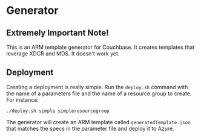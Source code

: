 # Generator

## Extremely Important Note!

This is an ARM template generator for Couchbase.  It creates templates that leverage XDCR and MDS.  It doesn't work yet.

## Deployment

Creating a deployment is really simple.  Run the `deploy.sh` command with the name of a parameters file and the name of a resource group to create.  For instance:

    ./deploy.sh simple simpleresourcegroup

The generator will create an ARM template called `generatedTemplate.json` that matches the specs in the parameter file and deploy it to Azure.
